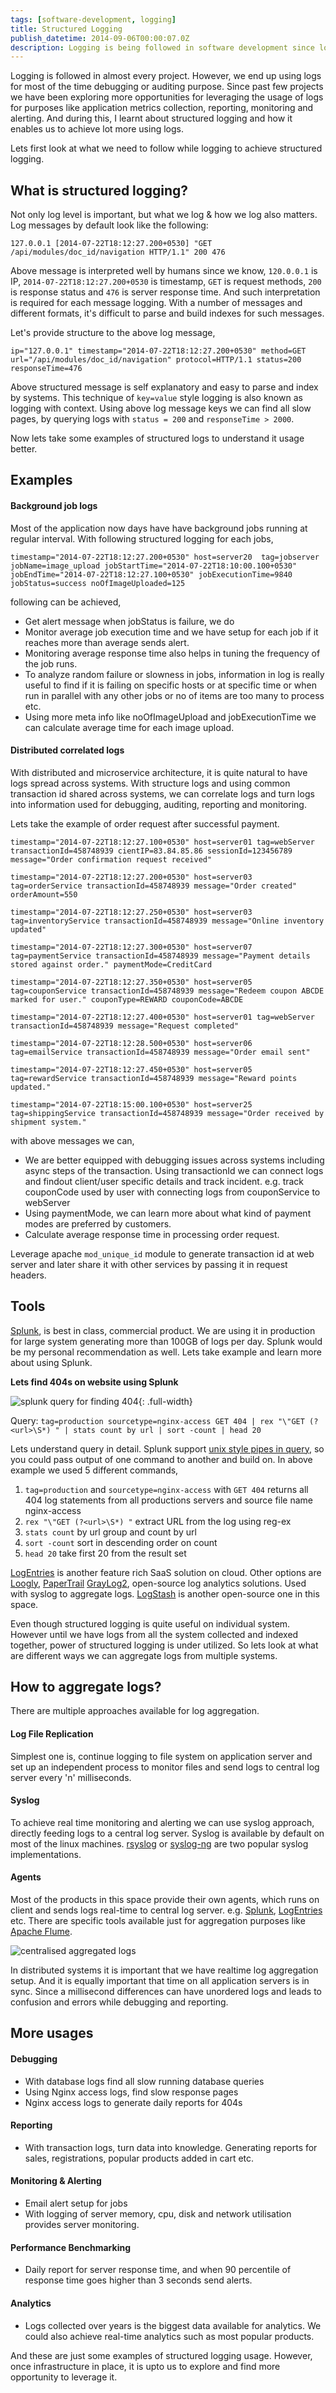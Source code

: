 ```yaml
---
tags: [software-development, logging]
title: Structured Logging
publish_datetime: 2014-09-06T00:00:07.0Z
description: Logging is being followed in software development since long. Structured logging technique can be used not just for debugging, but for reporting, monitoring and alerting, performance benchmarking and in analytics as well.
---
```


Logging is followed in almost every project. However, we end up using logs for most of the time debugging or auditing purpose. Since past few projects we have been exploring more opportunities for leveraging the usage of logs for purposes like application metrics collection, reporting, monitoring and alerting. And during this, I learnt about structured logging and how it enables us to achieve lot more using logs.

Lets first look at what we need to follow while logging to achieve structured logging.
 
## What is structured logging?

Not only log level is important, but what we log & how we log also matters. Log messages by default look like the following:
 
~~~
127.0.0.1 [2014-07-22T18:12:27.200+0530] "GET /api/modules/doc_id/navigation HTTP/1.1" 200 476
~~~ 

Above message is interpreted well by humans since we know, `120.0.0.1` is IP, `2014-07-22T18:12:27.200+0530` is timestamp, `GET` is request methods, `200` is response status and `476` is server response time. And such interpretation is required for each message logging. With a number of messages and different formats, it's difficult to parse and build indexes for such messages.

Let's provide structure to the above log message,

~~~
ip="127.0.0.1" timestamp="2014-07-22T18:12:27.200+0530" method=GET url="/api/modules/doc_id/navigation" protocol=HTTP/1.1 status=200 responseTime=476
~~~
  
Above structured message is self explanatory and easy to parse and index by systems. This technique of `key=value` style logging is also known as logging with context. Using above log message keys we can find all slow pages, by querying logs with `status = 200` and `responseTime > 2000`.

Now lets take some examples of structured logs to understand it usage better.




## Examples

#### Background job logs

Most of the application now days have have background jobs running at regular interval. With following structured logging for each jobs,

~~~
timestamp="2014-07-22T18:12:27.200+0530" host=server20  tag=jobserver jobName=image_upload jobStartTime="2014-07-22T18:10:00.100+0530" jobEndTime="2014-07-22T18:12:27.100+0530" jobExecutionTime=9840 jobStatus=success noOfImageUploaded=125
~~~

following can be achieved,

* Get alert message when jobStatus is failure, we do
* Monitor average job execution time and we have setup for each job if it reaches more than average sends alert.
* Monitoring average response time also helps in tuning the frequency of the job runs.
* To analyze random failure or slowness in jobs, information in log is really useful to find if it is failing on specific hosts or at specific time or when run in parallel with any other jobs or no of items are too many to process etc.
* Using more meta info like noOfImageUpload and jobExecutionTime we can calculate average time for each image upload.


#### Distributed correlated logs

With distributed and microservice architecture, it is quite natural to have logs spread across systems. With structure logs and using common transaction id shared across systems, we can correlate logs and turn logs into information used for debugging, auditing, reporting and monitoring.

Lets take the example of order request after successful payment.

~~~
timestamp="2014-07-22T18:12:27.100+0530" host=server01 tag=webServer transactionId=458748939 cientIP=83.84.85.86 sessionId=123456789  message="Order confirmation request received"

timestamp="2014-07-22T18:12:27.200+0530" host=server03 tag=orderService transactionId=458748939 message="Order created" orderAmount=550

timestamp="2014-07-22T18:12:27.250+0530" host=server03 tag=inventoryService transactionId=458748939 message="Online inventory updated"

timestamp="2014-07-22T18:12:27.300+0530" host=server07 tag=paymentService transactionId=458748939 message="Payment details stored against order." paymentMode=CreditCard

timestamp="2014-07-22T18:12:27.350+0530" host=server05  tag=couponService transactionId=458748939 message="Redeem coupon ABCDE marked for user." couponType=REWARD couponCode=ABCDE

timestamp="2014-07-22T18:12:27.400+0530" host=server01 tag=webServer transactionId=458748939 message="Request completed"

timestamp="2014-07-22T18:12:28.500+0530" host=server06  tag=emailService transactionId=458748939 message="Order email sent"

timestamp="2014-07-22T18:12:27.450+0530" host=server05  tag=rewardService transactionId=458748939 message="Reward points updated."

timestamp="2014-07-22T18:15:00.100+0530" host=server25  tag=shippingService transactionId=458748939 message="Order received by shipment system."
~~~

with above messages we can,

* We are better equipped with debugging issues across systems including async steps of the transaction. Using transactionId we can connect logs and findout client/user specific details and track incident.  e.g. track couponCode used by user with connecting logs from couponService to webServer
* Using paymentMode, we can learn more about what kind of payment modes are preferred by customers.
* Calculate average response time in processing order request.

Leverage apache `mod_unique_id` module to generate transaction id at web server and later share it with other services by passing it in request headers.



## Tools

[Splunk](http://www.splunk.com/), is best in class, commercial product. We are using it in production for large system generating more than 100GB of logs per day. Splunk would be my personal recommendation as well. Lets take example and learn more about using Splunk.

**Lets find 404s on website using Splunk**

![splunk query for finding 404](/assets/sunitblog/posts/images/structured-logging/splunk-query.png){: .full-width}

Query: `tag=production sourcetype=nginx-access GET 404 | rex "\"GET (?<url>\S*) " | stats count by url | sort -count | head 20`

Lets understand query in detail. Splunk support [unix style pipes in query](http://martinfowler.com/articles/collection-pipeline/), so you could pass output of one command to another and build on. In above example we used 5 different commands,

1. `tag=production` and `sourcetype=nginx-access` with `GET 404` returns all 404 log statements from all productions servers and source file name nginx-access
2. `rex "\"GET (?<url>\S*) "` extract URL from the log using reg-ex
3. `stats count` by url group and count by url
4. `sort -count` sort in descending order on count
5. `head 20` take first 20 from the result set

[LogEntries](https://logentries.com/) is another feature rich SaaS solution on cloud. Other options are [Loogly](https://www.loggly.com/), [PaperTrail](https://papertrailapp.com/)
[GrayLog2](http://graylog2.org/), open-source log analytics solutions. Used with syslog to aggregate logs. [LogStash](http://logstash.net/) is another open-source one in this space.

Even though structured logging is quite useful on individual system. However until we have logs from all the system collected and indexed together, power of structured logging is under utilized. So lets look at what are different ways we can aggregate logs from multiple systems.


## How to aggregate logs?

There are multiple approaches available for log aggregation.

#### Log File Replication

Simplest one is, continue logging to file system on application server and set up an independent process to monitor files and send logs to central log server every 'n' milliseconds.

#### Syslog

To achieve real time monitoring and alerting we can use syslog approach, directly feeding logs to a central log server. Syslog is available by default on most of the linux machines. [rsyslog](http://www.rsyslog.com/) or [syslog-ng](http://www.balabit.com/network-security/syslog-ng/opensource-logging-system/) are two popular syslog implementations.


#### Agents

Most of the products in this space provide their own agents, which runs on client and sends logs real-time to central log server. e.g. [Splunk](http://wiki.splunk.com/Community:Getting_data_into_Splunk), [LogEntries](https://logentries.com/doc/forwarders/) etc. There are specific tools available just for aggregation purposes like [Apache Flume](http://flume.apache.org/).

![centralised aggregated logs](/assets/sunitblog/posts/images/structured-logging/centralised-logging.svg)

In distributed systems it is important that we have realtime log aggregation setup. And it is equally important that time on all application servers is in sync. Since a millisecond differences can have unordered logs and leads to confusion and errors while debugging and reporting.

## More usages

#### Debugging
* With database logs find all slow running database queries
* Using Nginx access logs, find slow response pages
* Nginx access logs to generate daily reports for 404s

#### Reporting
* With transaction logs, turn data into knowledge. Generating reports for sales, registrations, popular products added in cart etc.

#### Monitoring & Alerting
* Email alert setup for jobs
* With logging of server memory, cpu, disk and network utilisation provides server monitoring.

#### Performance Benchmarking
* Daily report for server response time, and when 90 percentile of response time goes higher than 3 seconds send alerts.

#### Analytics
* Logs collected over years is the biggest data available for analytics. We could also achieve real-time analytics such as most popular products.

And these are just some examples of structured logging usage. However, once infrastructure in place, it is upto us to explore and find more opportunity to leverage it.






